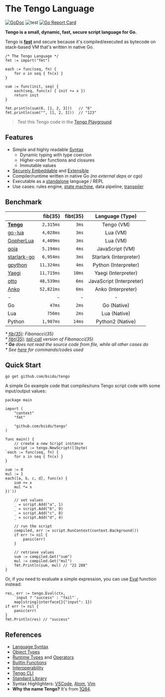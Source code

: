 # The Tengo Language

[![GoDoc](https://godoc.org/github.com/d5/tengo/v2?status.svg)](https://godoc.org/github.com/d5/tengo/v2)
![test](https://github.com/d5/tengo/workflows/test/badge.svg)
[![Go Report Card](https://goreportcard.com/badge/github.com/d5/tengo)](https://goreportcard.com/report/github.com/d5/tengo)

**Tengo is a small, dynamic, fast, secure script language for Go.** 

Tengo is **[fast](#benchmark)** and secure because it's compiled/executed as
bytecode on stack-based VM that's written in native Go.

```golang
/* The Tengo Language */
fmt := import("fmt")

each := func(seq, fn) {
    for x in seq { fn(x) }
}

sum := func(init, seq) {
    each(seq, func(x) { init += x })
    return init
}

fmt.println(sum(0, [1, 2, 3]))   // "6"
fmt.println(sum("", [1, 2, 3]))  // "123"
```

> Test this Tengo code in the
> [Tengo Playground](https://tengolang.com/?s=0c8d5d0d88f2795a7093d7f35ae12c3afa17bea3)

## Features

- Simple and highly readable
  [Syntax](https://github.com/d5/tengo/blob/master/docs/tutorial.md)
  - Dynamic typing with type coercion
  - Higher-order functions and closures
  - Immutable values
- [Securely Embeddable](https://github.com/d5/tengo/blob/master/docs/interoperability.md)
  and [Extensible](https://github.com/d5/tengo/blob/master/docs/objects.md)
- Compiler/runtime written in native Go _(no external deps or cgo)_
- Executable as a
  [standalone](https://github.com/d5/tengo/blob/master/docs/tengo-cli.md)
  language / REPL
- Use cases: rules engine, [state machine](https://github.com/d5/go-fsm),
  data pipeline, [transpiler](https://github.com/d5/tengo2lua)

## Benchmark

| | fib(35) | fibt(35) |  Language (Type)  |
| :--- |    ---: |     ---: |  :---: |
| [**Tengo**](https://github.com/d5/tengo) | `2,315ms` | `3ms` | Tengo (VM) |
| [go-lua](https://github.com/Shopify/go-lua) | `4,028ms` | `3ms` | Lua (VM) |
| [GopherLua](https://github.com/yuin/gopher-lua) | `4,409ms` | `3ms` | Lua (VM) |
| [goja](https://github.com/dop251/goja) | `5,194ms` | `4ms` | JavaScript (VM) |
| [starlark-go](https://github.com/google/starlark-go) | `6,954ms` | `3ms` | Starlark (Interpreter) |
| [gpython](https://github.com/go-python/gpython) | `11,324ms` | `4ms` | Python (Interpreter) |
| [Yaegi](https://github.com/containous/yaegi) | `11,715ms` | `10ms` | Yaegi (Interpreter) |
| [otto](https://github.com/robertkrimen/otto) | `48,539ms` | `6ms` | JavaScript (Interpreter) |
| [Anko](https://github.com/mattn/anko) | `52,821ms` | `6ms` | Anko (Interpreter) |
| - | - | - | - |
| Go | `47ms` | `2ms` | Go (Native) |
| Lua | `756ms` | `2ms` | Lua (Native) |
| Python | `1,907ms` | `14ms` | Python2 (Native) |

_* [fib(35)](https://github.com/d5/tengobench/blob/master/code/fib.tengo):
Fibonacci(35)_  
_* [fibt(35)](https://github.com/d5/tengobench/blob/master/code/fibtc.tengo):
[tail-call](https://en.wikipedia.org/wiki/Tail_call) version of Fibonacci(35)_  
_* **Go** does not read the source code from file, while all other cases do_  
_* See [here](https://github.com/d5/tengobench) for commands/codes used_

## Quick Start

```
go get github.com/bsido/tengo
```

A simple Go example code that compiles/runs Tengo script code with some input/output values:

```golang
package main

import (
	"context"
	"fmt"

	"github.com/bsido/tengo"
)

func main() {
	// create a new Script instance
	script := tengo.NewScript([]byte(
`each := func(seq, fn) {
    for x in seq { fn(x) }
}

sum := 0
mul := 1
each([a, b, c, d], func(x) {
    sum += x
    mul *= x
})`))

	// set values
	_ = script.Add("a", 1)
	_ = script.Add("b", 9)
	_ = script.Add("c", 8)
	_ = script.Add("d", 4)

	// run the script
	compiled, err := script.RunContext(context.Background())
	if err != nil {
		panic(err)
	}

	// retrieve values
	sum := compiled.Get("sum")
	mul := compiled.Get("mul")
	fmt.Println(sum, mul) // "22 288"
}
```

Or, if you need to evaluate a simple expression, you can use [Eval](https://pkg.go.dev/github.com/d5/tengo/v2#Eval) function instead:


```golang
res, err := tengo.Eval(ctx,
	`input ? "success" : "fail"`,
	map[string]interface{}{"input": 1})
if err != nil {
	panic(err)
}
fmt.Println(res) // "success"
```

## References

- [Language Syntax](https://github.com/d5/tengo/blob/master/docs/tutorial.md)
- [Object Types](https://github.com/d5/tengo/blob/master/docs/objects.md)
- [Runtime Types](https://github.com/d5/tengo/blob/master/docs/runtime-types.md)
  and [Operators](https://github.com/d5/tengo/blob/master/docs/operators.md)
- [Builtin Functions](https://github.com/d5/tengo/blob/master/docs/builtins.md)
- [Interoperability](https://github.com/d5/tengo/blob/master/docs/interoperability.md)
- [Tengo CLI](https://github.com/d5/tengo/blob/master/docs/tengo-cli.md)
- [Standard Library](https://github.com/d5/tengo/blob/master/docs/stdlib.md)
- Syntax Highlighters: [VSCode](https://github.com/lissein/vscode-tengo), [Atom](https://github.com/d5/tengo-atom), [Vim](https://github.com/geseq/tengo-vim)
- **Why the name Tengo?** It's from [1Q84](https://en.wikipedia.org/wiki/1Q84).



